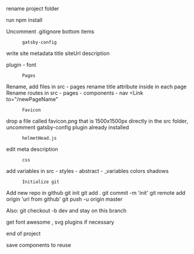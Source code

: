 rename project folder

run npm install

Uncomment .gitignore bottom items

          gatsby-config
write site metadata
  title
  siteUrl
  description

  plugin - font

          Pages
Rename, add files in src - pages
   rename title attribute inside <head> in each page
Rename routes in src - pages - components - nav <Link to="/newPageName" 
          
          Favicon
drop a file called favicon.png that is 1500x1500px directly in the src folder, uncomment gatsby-config plugin already installed

          helmetHead.js
edit meta description

          css
add variables in src - styles - abstract - _variables
  colors
  shadows

          Initialize git
Add new repo in github
git init
git add . 
git commit -m 'init'
git remote add origin 'url from github'
git push -u origin master

Also: git checkout -b dev
and stay on this branch 




get font awesome , svg plugins if necessary

end of project 

save components to reuse